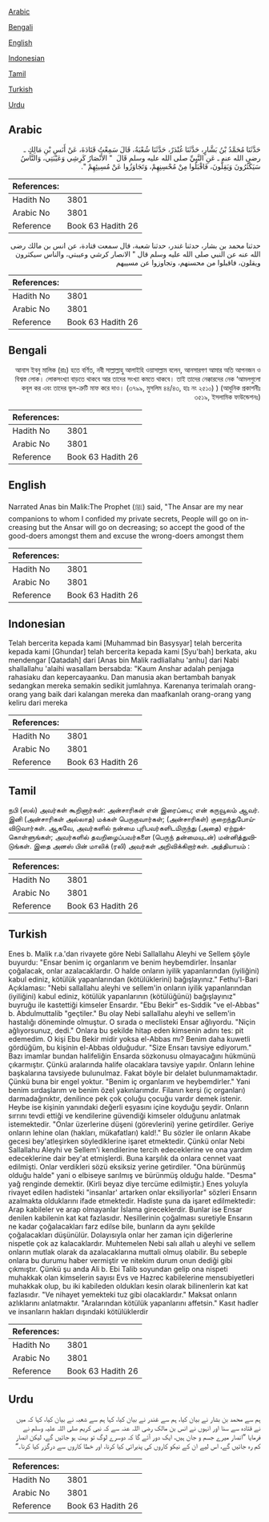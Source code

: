 [Arabic](#arabic)

[Bengali](#bengali)

[English](#english)

[Indonesian](#indonesian)

[Tamil](#tamil)

[Turkish](#turkish)

[Urdu](#urdu)

## Arabic


<div dir="rtl" lang="ar" style={{fontSize:'larger',backgroundColor:'#f8f9fa',padding:20}}>
حَدَّثَنَا مُحَمَّدُ بْنُ بَشَّارٍ، حَدَّثَنَا غُنْدَرٌ، حَدَّثَنَا شُعْبَةُ، قَالَ سَمِعْتُ قَتَادَةَ، عَنْ أَنَسِ بْنِ مَالِكٍ ـ رضى الله عنه ـ عَنِ النَّبِيِّ صلى الله عليه وسلم قَالَ ‏ "‏ الأَنْصَارُ كَرِشِي وَعَيْبَتِي، وَالنَّاسُ سَيَكْثُرُونَ وَيَقِلُّونَ، فَاقْبَلُوا مِنْ مُحْسِنِهِمْ، وَتَجَاوَزُوا عَنْ مُسِيئِهِمْ ‏"‏‏.‏
</div>
<div style={{backgroundColor:'#f8f9fa',padding:20, marginBottom: 10}}><table> <thead> <tr> <th>References:</th> <th></th> </tr> </thead> <tbody><tr><td>Hadith No</td><td>3801</td></tr><tr><td>Arabic No</td><td>3801</td></tr><tr><td>Reference</td><td>Book 63 Hadith 26</td></tr></tbody></table></div>


<div dir="rtl" lang="ar" style={{fontSize:'larger',backgroundColor:'#f8f9fa',padding:20}}>
حدثنا محمد بن بشار، حدثنا غندر، حدثنا شعبة، قال سمعت قتادة، عن انس بن مالك رضى الله عنه عن النبي صلى الله عليه وسلم قال " الانصار كرشي وعيبتي، والناس سيكثرون ويقلون، فاقبلوا من محسنهم، وتجاوزوا عن مسييهم
</div>
<div style={{backgroundColor:'#f8f9fa',padding:20, marginBottom: 10}}><table> <thead> <tr> <th>References:</th> <th></th> </tr> </thead> <tbody><tr><td>Hadith No</td><td>3801</td></tr><tr><td>Arabic No</td><td>3801</td></tr><tr><td>Reference</td><td>Book 63 Hadith 26</td></tr></tbody></table></div>

## Bengali


<div dir="rtl" lang="bn" style={{fontSize:'larger',backgroundColor:'#f8f9fa',padding:20}}>
আনাস ইবনু মালিক (রাঃ) হতে বর্ণিত, নবী সাল্লাল্লাহু আলাইহি ওয়াসাল্লাম বলেন, আনসারগণ আমার অতি আপনজন ও বিশ্বস্ত লোক। লোকসংখ্যা বাড়তে থাকবে আর তাদের সংখ্যা কমতে থাকবে। তাই তাদের নেক্কারদের নেক ‘আমলগুলো কবূল কর এবং তাদের ভুল-ত্রুটি মাফ করে দাও। (৩৭৯৯, মুসলিম ৪৪/৪৩, হাঃ নং ২৫১০) ) (আধুনিক প্রকাশনীঃ ৩৫১৯, ইসলামিক ফাউন্ডেশনঃ)
</div>
<div style={{backgroundColor:'#f8f9fa',padding:20, marginBottom: 10}}><table> <thead> <tr> <th>References:</th> <th></th> </tr> </thead> <tbody><tr><td>Hadith No</td><td>3801</td></tr><tr><td>Arabic No</td><td>3801</td></tr><tr><td>Reference</td><td>Book 63 Hadith 26</td></tr></tbody></table></div>

## English


<div dir="ltr" lang="en" style={{fontSize:'larger',backgroundColor:'#f8f9fa',padding:20}}>
Narrated Anas bin Malik:The Prophet (ﷺ) said, "The Ansar are my near companions to whom I confided my private secrets, People will go on increasing but the Ansar will go on decreasing; so accept the good of the good-doers amongst them and excuse the wrong-doers amongst them
</div>
<div style={{backgroundColor:'#f8f9fa',padding:20, marginBottom: 10}}><table> <thead> <tr> <th>References:</th> <th></th> </tr> </thead> <tbody><tr><td>Hadith No</td><td>3801</td></tr><tr><td>Arabic No</td><td>3801</td></tr><tr><td>Reference</td><td>Book 63 Hadith 26</td></tr></tbody></table></div>

## Indonesian


<div dir="ltr" lang="id" style={{fontSize:'larger',backgroundColor:'#f8f9fa',padding:20}}>
Telah bercerita kepada kami [Muhammad bin Basysyar] telah bercerita kepada kami [Ghundar] telah bercerita kepada kami [Syu'bah] berkata, aku mendengar [Qatadah] dari [Anas bin Malik radliallahu 'anhu] dari Nabi shallallahu 'alaihi wasallam bersabda: "Kaum Anshar adalah penjaga rahasiaku dan kepercayaanku. Dan manusia akan bertambah banyak sedangkan mereka semakin sedikit jumlahnya. Karenanya terimalah orang-orang yang baik dari kalangan mereka dan maafkanlah orang-orang yang keliru dari mereka
</div>
<div style={{backgroundColor:'#f8f9fa',padding:20, marginBottom: 10}}><table> <thead> <tr> <th>References:</th> <th></th> </tr> </thead> <tbody><tr><td>Hadith No</td><td>3801</td></tr><tr><td>Arabic No</td><td>3801</td></tr><tr><td>Reference</td><td>Book 63 Hadith 26</td></tr></tbody></table></div>

## Tamil


<div dir="ltr" lang="ta" style={{fontSize:'larger',backgroundColor:'#f8f9fa',padding:20}}>
நபி (ஸல்) அவர்கள் கூறினார்கள்: அன்சாரிகள் என் இரைப்பை; என் கருவூலம் ஆவர். இனி (அன்சாரிகள் அல்லாத) மக்கள் பெருகுவார்கள்; (அன்சாரிகள்) குறைந்துபோய்விடுவார்கள். ஆகவே, அவர்களில் நன்மை புரிபவர்களிடமிருந்து (அதை) ஏற்றுக்கொள்ளுங்கள்; அவர்களில் தவறிழைப்பவர்களை (பெருந் தன்மையுடன்) மன்னித்துவிடுங்கள். இதை அனஸ் பின் மாலிக் (ரலி) அவர்கள் அறிவிக்கிறார்கள். அத்தியாயம் :
</div>
<div style={{backgroundColor:'#f8f9fa',padding:20, marginBottom: 10}}><table> <thead> <tr> <th>References:</th> <th></th> </tr> </thead> <tbody><tr><td>Hadith No</td><td>3801</td></tr><tr><td>Arabic No</td><td>3801</td></tr><tr><td>Reference</td><td>Book 63 Hadith 26</td></tr></tbody></table></div>

## Turkish


<div dir="ltr" lang="tr" style={{fontSize:'larger',backgroundColor:'#f8f9fa',padding:20}}>
Enes b. Malik r.a.'dan rivayete göre Nebi Sallallahu Aleyhi ve Sellem şöyle buyurdu: "Ensar benim iç organlarım ve benim heybemdirler. İnsanlar çoğalacak, onlar azalacaklardır. O halde onların iyilik yapanlarından (iyiliğini) kabul ediniz, kötülük yapanlarından (kötülüklerini) bağışlayınız." Fethu'l-Bari Açıklaması: "Nebi sallallahu aleyhi ve sellem'in onların iyilik yapanlarından (iyiliğini) kabul ediniz, kötülük yapanlarının (kötülüğünü) bağışlayınız" buyruğu ile kastettiği kimseler Ensardır. "Ebu Bekir" es-Sıddik "ve el-Abbas" b. Abdulmuttalib "geçtiler." Bu olay Nebi sallallahu aleyhi ve sellem'in hastalığı döneminde olmuştur. O sırada o meclisteki Ensar ağlıyordu. "Niçin ağlıyorsunuz, dedi." Onlara bu şekilde hitap eden kimsenin adını tes: pit edemedim. O kişi Ebu Bekir midir yoksa el-Abbas mı? Benim daha kuwetli gördüğüm, bu kişinin el-Abbas olduğudur. "Size Ensarı tavsiye ediyorum." Bazı imamlar bundan halifeliğin Ensarda sözkonusu olmayacağını hükmünü çıkarmıştır. Çünkü aralarında halife olacaklara tavsiye yapılır. Onların lehine başkalarına tavsiyede bulunulmaz. Fakat böyle bir delalet bulunmamaktadır. Çünkü buna bir engel yoktur. "Benim iç organlarım ve heybemdirler." Yani benim sırdaşlarım ve benim özel yakınlarımdır. Filanın kerşi (iç organları) darmadağınıktır, denilince pek çok çoluğu çocuğu vardır demek istenir. Heybe ise kişinin yanındaki değerli eşyasını içine koyduğu şeydir. Onların sırrını tevdi ettiği ve kendilerine güvendiği kimseler olduğunu anlatmak istemektedir. "Onlar üzerlerine düşeni (görevlerini) yerine getirdiler. Geriye onların lehine olan (hakları, mükafatları) kald!." Bu sözler ile onların Akabe gecesi bey'atleşirken söylediklerine işaret etmektedir. Çünkü onlar Nebi Sallallahu Aleyhi ve Sellem'i kendilerine tercih edeceklerine ve ona yardım edeceklerine dair bey'at etmişlerdi. Buna karşılık da onlara cennet vaat edilmişti. Onlar verdikleri sözü eksiksiz yerine getirdiler. "Ona bürünmüş olduğu halde" yani o elbiseye sarılmış ve bürünmüş olduğu halde. "Desma" yağ renginde demektir. (Kirli beyaz diye tercüme edilmiştir.) Enes yoluyla rivayet edilen hadisteki "insanlar' artarken onlar eksiliyorlar" sözleri Ensarın azalmakta olduklarını ifade etmektedir. Hadiste şuna da işaret edilmektedir: Arap kabileler ve arap olmayanlar İslama gireceklerdir. Bunlar ise Ensar denilen kabilenin kat kat fazlasıdır. Nesillerinin çoğalması suretiyle Ensarın ne kadar çoğalacakları farz edilse bile, bunların da aynı şekilde çoğalacakları düşünülür. Dolayısıyla onlar her zaman için diğerlerine nispetle çok az kalacaklardır. Muhtemelen Nebi salı allah u aleyhi ve sellem onların mutlak olarak da azalacaklarına muttali olmuş olabilir. Bu sebeple onlara bu durumu haber vermiştir ve nitekim durum onun dediği gibi çıkmıştır. Çünkü şu anda Ali b. Ebi Talib soyundan gelip ona nispeti muhakkak olan kimselerin sayısı Evs ve Hazrec kabilelerine mensubiyetleri muhakkak olup, bu iki kabileden oldukları kesin olarak bilinenlerin kat kat fazlasıdır. "Ve nihayet yemekteki tuz gibi olacaklardır." Maksat onların azlıklarını anlatmaktır. "Aralarından kötülük yapanlarını affetsin." Kasıt hadler ve insanların hakları dışındaki kötülüklerdir
</div>
<div style={{backgroundColor:'#f8f9fa',padding:20, marginBottom: 10}}><table> <thead> <tr> <th>References:</th> <th></th> </tr> </thead> <tbody><tr><td>Hadith No</td><td>3801</td></tr><tr><td>Arabic No</td><td>3801</td></tr><tr><td>Reference</td><td>Book 63 Hadith 26</td></tr></tbody></table></div>

## Urdu


<div dir="rtl" lang="ur" style={{fontSize:'larger',backgroundColor:'#f8f9fa',padding:20}}>
ہم سے محمد بن بشار نے بیان کیا، ہم سے غندر نے بیان کیا، کہا ہم سے شعبہ نے بیان کیا، کہا کہ میں نے قتادہ سے سنا اور انہوں نے انس بن مالک رضی اللہ عنہ سے کہ نبی کریم صلی اللہ علیہ وسلم نے فرمایا ”انصار میرے جسم و جان ہیں، ایک دور آئے گا کہ دوسرے لوگ تو بہت ہو جائیں گے، لیکن انصار کم رہ جائیں گے، اس لیے ان کے نیکو کاروں کی پذیرائی کیا کرنا، اور خطا کاروں سے درگزر کیا کرنا۔“
</div>
<div style={{backgroundColor:'#f8f9fa',padding:20, marginBottom: 10}}><table> <thead> <tr> <th>References:</th> <th></th> </tr> </thead> <tbody><tr><td>Hadith No</td><td>3801</td></tr><tr><td>Arabic No</td><td>3801</td></tr><tr><td>Reference</td><td>Book 63 Hadith 26</td></tr></tbody></table></div>